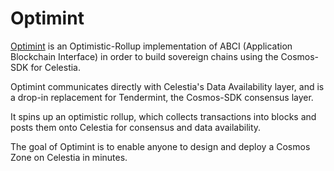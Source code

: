 # Optimint

[Optimint](https://github.com/celestiaorg/optimint) is an Optimistic-Rollup
implementation of ABCI (Application Blockchain Interface) in order to build
sovereign chains using the Cosmos-SDK for Celestia.

Optimint communicates directly with Celestia's Data Availability layer, and is
a drop-in replacement for Tendermint, the Cosmos-SDK consensus layer.

It spins up an optimistic rollup, which collects transactions into blocks and
posts them onto Celestia for consensus and data availability.

The goal of Optimint is to enable anyone to design and deploy a Cosmos Zone
on Celestia in minutes.
